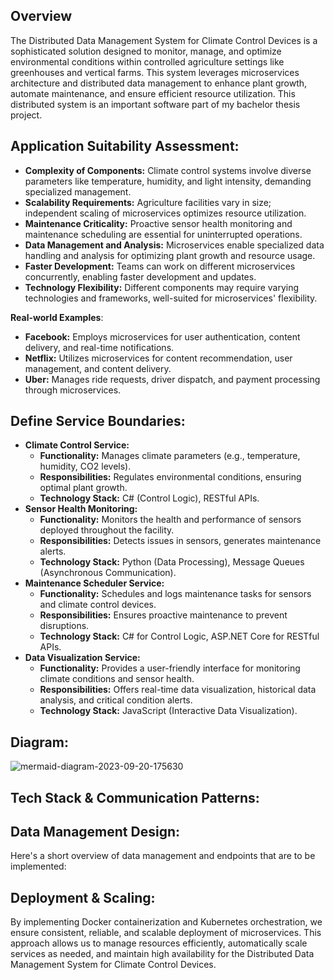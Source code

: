 ## Overview

The Distributed Data Management System for Climate Control Devices is a sophisticated solution designed to monitor, manage, and optimize environmental conditions within controlled agriculture settings like greenhouses and vertical farms. This system leverages microservices architecture and distributed data management to enhance plant growth, automate maintenance, and ensure efficient resource utilization. This distributed system is an important software part of my bachelor thesis project.

## Application Suitability Assessment:

- **Complexity of Components:** Climate control systems involve diverse parameters like temperature, humidity, and light intensity, demanding specialized management.
- **Scalability Requirements:** Agriculture facilities vary in size; independent scaling of microservices optimizes resource utilization.
- **Maintenance Criticality:** Proactive sensor health monitoring and maintenance scheduling are essential for uninterrupted operations.
- **Data Management and Analysis:** Microservices enable specialized data handling and analysis for optimizing plant growth and resource usage.
- **Faster Development:** Teams can work on different microservices concurrently, enabling faster development and updates.
- **Technology Flexibility:** Different components may require varying technologies and frameworks, well-suited for microservices' flexibility.

**Real-world Examples**:

- **Facebook:** Employs microservices for user authentication, content delivery, and real-time notifications.
- **Netflix:** Utilizes microservices for content recommendation, user management, and content delivery.
- **Uber:** Manages ride requests, driver dispatch, and payment processing through microservices.

## Define Service Boundaries:

- **Climate Control Service:**
    - **Functionality:** Manages climate parameters (e.g., temperature, humidity, CO2 levels).
    - **Responsibilities:** Regulates environmental conditions, ensuring optimal plant growth.
    - **Technology Stack:** C# (Control Logic), RESTful APIs.
- **Sensor Health Monitoring:**
    - **Functionality:** Monitors the health and performance of sensors deployed throughout the facility.
    - **Responsibilities:** Detects issues in sensors, generates maintenance alerts.
    - **Technology Stack:** Python (Data Processing), Message Queues (Asynchronous Communication).
- **Maintenance Scheduler Service:**
    - **Functionality:** Schedules and logs maintenance tasks for sensors and climate control devices.
    - **Responsibilities:** Ensures proactive maintenance to prevent disruptions.
    - **Technology Stack:** C# for Control Logic, ASP.NET Core for RESTful APIs.
- **Data Visualization Service:**
    - **Functionality:** Provides a user-friendly interface for monitoring climate conditions and sensor health.
    - **Responsibilities:** Offers real-time data visualization, historical data analysis, and critical condition alerts.
    - **Technology Stack:** JavaScript (Interactive Data Visualization).

## Diagram:

![mermaid-diagram-2023-09-20-175630](https://github.com/AnnaWeber07/PAD_Labs/assets/78998404/30020359-de18-44fb-9cae-51d31540b36c)

## Tech Stack & Communication Patterns:



## Data Management Design:

Here's a short overview of data management and endpoints that are to be implemented:


## Deployment & Scaling:

By implementing Docker containerization and Kubernetes orchestration, we ensure consistent, reliable, and scalable deployment of microservices. This approach allows us to manage resources efficiently, automatically scale services as needed, and maintain high availability for the Distributed Data Management System for Climate Control Devices.
